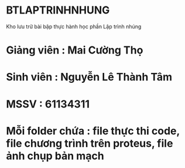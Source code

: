 # BTLAPTRINHNHUNG
  Kho lưu trữ bài bập thực hành học phần Lập trình nhúng

# Giảng viên : Mai Cường Thọ
# Sinh viên : Nguyễn Lê Thành Tâm
# MSSV : 61134311
# Mỗi folder chứa : file thực thi code, file chương trình trên proteus, file ảnh chụp bản mạch 

